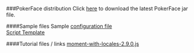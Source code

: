 ###PokerFace distribution
Click [here](https://raw.githubusercontent.com/pcafstockf/PokerFace/master/dist/PokerFace-0.9.1.jar) to download the latest PokerFace jar file.

####Sample files
Sample [configuration file](https://raw.githubusercontent.com/pcafstockf/PokerFace/master/Samples/SampleConfig.xml)  
[Script Template](http://pcafstockf.github.io/PokerFace/EndpointTemplate.js.html)

####Tutorial files / links
[moment-with-locales-2.9.0.js](https://raw.githubusercontent.com/pcafstockf/PokerFace/master/Samples/ScriptLibs/moment-with-locales-2.9.0.js)

